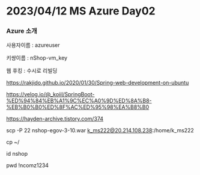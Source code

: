 # 2023/04/12 MS Azure Day02

### Azure 소개

사용자이름 : azureuser

키쌍이름 : nShop-vm_key



웹 후킹 : 수시로 리빌딩

https://rakjido.github.io/2020/01/30/Spring-web-development-on-ubuntu

https://velog.io/@_koiil/SpringBoot-%ED%94%84%EB%A1%9C%EC%A0%9D%ED%8A%B8-%EB%B0%B0%ED%8F%AC%ED%95%98%EA%B8%B0

https://hayden-archive.tistory.com/374



scp -P 22 nshop-egov-3-10.war k_ms222@20.214.108.238:/home/k_ms222

cp ~/



id nshop

pwd !ncomz1234
